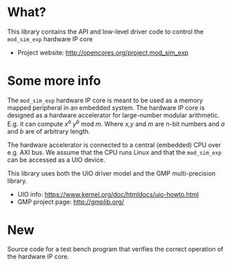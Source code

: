 # What? #
This library contains the API and low-level driver code to control the `mod_sim_exp` hardware IP core

  * Project website: http://opencores.org/project,mod_sim_exp

# Some more info #
The `mod_sim_exp` hardware IP core is meant to be used as a memory mapped peripheral in an embedded system. The hardware IP core is designed as a hardware accelerator for large-number modular arithmetic. E.g. it can compute _x<sup>a</sup> y<sup>b</sup>_ mod _m_. Where _x,y_ and _m_ are n-bit numbers and _a_ and _b_ are of arbitrary length.

The hardware accelerator is connected to a central (embedded) CPU over e.g. AXI bus. We assume that the CPU runs Linux and that the `mod_sim_exp` can be accessed as a UIO device.

This library uses both the UIO driver model and the GMP multi-precision library.
  * UIO info: https://www.kernel.org/doc/htmldocs/uio-howto.html
  * GMP project page: http://gmplib.org/

# New #
Source code for a test bench program that verifies the correct operation of the hardware IP core.
